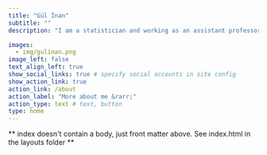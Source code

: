 ```yaml
---
title: "Gül İnan"
subtitle: ""
description: "I am a statistician and working as an assistant professor in the Department of Mathematics at Istanbul Technical University, Istanbul, Turkey. In Spring23, I am teaching [MAT555E: Statistical Data Analysis for Computational Sciences](https://mat555e-spring23.github.io) and [MAT388E: Data Analysis in Fundamental Sciences](https://mat388e-spring23.github.io)."  

images:
  - img/gulinan.png
image_left: false
text_align_left: true
show_social_links: true # specify social accounts in site config
show_action_link: true
action_link: /about
action_label: "More about me &rarr;"
action_type: text # text, button
type: home
---
```


** index doesn't contain a body, just front matter above.
See index.html in the layouts folder **

